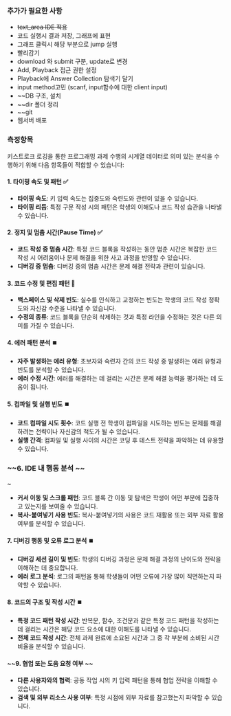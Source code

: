 ### 추가가 필요한 사항
* ~~text_area IDE 적용~~
* 코드 실행시 결과 저장, 그래프에 표현
* 그래프 클릭시 해당 부분으로 jump 실행
* 빨리감기
* download 와 submit 구분, update로 변경
* Add, Playback 접근 권한 설정
* Playback에 Answer Collection 탐색기 달기
* input method고민 (scanf, input함수에 대한 client input)
* ~~DB 구조, 설치
* ~~dir 폴더 정리
* ~~git
* 웹서버 배포
### 측정항목
키스트로크 로깅을 통한 프로그래밍 과제 수행의 시계열 데이터로 의미 있는 분석을 수행하기 위해 다음 항목들이 적합할 수 있습니다:
#### 1. **타이핑 속도 및 패턴** ✅

- **타이핑 속도**: 키 입력 속도는 집중도와 숙련도와 관련이 있을 수 있습니다.
- **타이핑 리듬**: 특정 구문 작성 시의 패턴은 학생의 이해도나 코드 작성 습관을 나타낼 수 있습니다.

#### 2. **정지 및 멈춤 시간(Pause Time)** ✅

- **코드 작성 중 멈춤 시간**: 특정 코드 블록을 작성하는 동안 멈춘 시간은 복잡한 코드 작성 시 어려움이나 문제 해결을 위한 사고 과정을 반영할 수 있습니다.
- **디버깅 중 멈춤**: 디버깅 중의 멈춤 시간은 문제 해결 전략과 관련이 있습니다.

#### 3. **코드 수정 및 편집 패턴** 🔼

- **백스페이스 및 삭제 빈도**: 실수를 인식하고 교정하는 빈도는 학생의 코드 작성 정확도와 자신감 수준을 나타낼 수 있습니다.
- **수정의 종류**: 코드 블록을 단순히 삭제하는 것과 특정 라인을 수정하는 것은 다른 의미를 가질 수 있습니다.

#### 4. **에러 패턴 분석** ⏹️

- **자주 발생하는 에러 유형**: 초보자와 숙련자 간의 코드 작성 중 발생하는 에러 유형과 빈도를 분석할 수 있습니다.
- **에러 수정 시간**: 에러를 해결하는 데 걸리는 시간은 문제 해결 능력을 평가하는 데 도움이 됩니다.

#### 5. **컴파일 및 실행 빈도** ⏹️

- **코드 컴파일 시도 횟수**: 코드 실행 전 학생이 컴파일을 시도하는 빈도는 문제를 해결하려는 전략이나 자신감의 척도가 될 수 있습니다.
- **실행 간격**: 컴파일 및 실행 사이의 시간은 코딩 후 테스트 전략을 파악하는 데 유용할 수 있습니다.

### ~~6. **IDE 내 행동 분석** ~~
~
- **커서 이동 및 스크롤 패턴**: 코드 블록 간 이동 및 탐색은 학생이 어떤 부분에 집중하고 있는지를 보여줄 수 있습니다.
- **복사-붙여넣기 사용 빈도**: 복사-붙여넣기의 사용은 코드 재활용 또는 외부 자료 활용 여부를 분석할 수 있습니다.

#### 7. **디버깅 행동 및 오류 로그 분석** ⏹️

- **디버깅 세션 길이 및 빈도**: 학생의 디버깅 과정은 문제 해결 과정의 난이도와 전략을 이해하는 데 중요합니다.
- **에러 로그 분석**: 로그의 패턴을 통해 학생들이 어떤 오류에 가장 많이 직면하는지 파악할 수 있습니다.

#### 8. **코드의 구조 및 작성 시간** ⏹️

- **특정 코드 패턴 작성 시간**: 반복문, 함수, 조건문과 같은 특정 코드 패턴을 작성하는 데 걸리는 시간은 해당 코드 요소에 대한 이해도를 나타낼 수 있습니다.
- **전체 코드 작성 시간**: 전체 과제 완료에 소요된 시간과 그 중 각 부분에 소비된 시간 비율을 분석할 수 있습니다.

#### ~~9. **협업 또는 도움 요청 여부** ~~

- **다른 사용자와의 협력**: 공동 작업 시의 키 입력 패턴을 통해 협업 전략을 이해할 수 있습니다.
- **검색 및 외부 리소스 사용 여부**: 특정 시점에 외부 자료를 참고했는지 파악할 수 있습니다.
